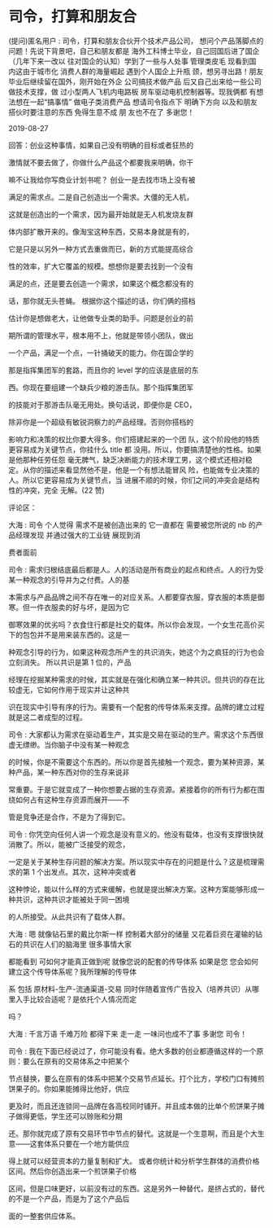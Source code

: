 # 司令，打算和朋友合

(提问)匿名用户 : 司令，打算和朋友合伙开个技术产品公司， 想问个产品落脚点的问题！先说下背景吧，自己和朋友都是 海外工科博士毕业，自己回国后进了国企（几年下来一改以 往对国企的认知）学到了一些与人处事 管理类皮毛 现看到国 内这由于城市化 消费人群的海量崛起 遇到个人国企上升瓶 颈，想另寻出路！朋友毕业后继续留在国外，刚开始在外企 公司搞技术做产品 后又自己出来给一些公司做技术支撑，做 过小型两人飞机内电路板 房车驱动电机控制器等。现我俩都 有想法想在一起“搞事情” 做电子类消费产品 想请司令指点下 明确下方向 以及和朋友搭伙时要注意的东西 免得生意不成 朋 友也不在了 多谢您！

2019-08-27

回答：创业这种事情，如果自己没有明确的目标或者狂热的

激情就不要去做了，你做什么产品这个都要我来明确，你干

嘛不让我给你写商业计划书呢？ 创业一是去找市场上没有被

满足的需求点。二是自己创造出一个需求。大僵的无人机，

这就是创造出的一个需求，因为最开始就是无人机发烧友群

体内部扩散开来的。像淘宝这种东西，交易本身就是有的，

它是只是以另外一种方式去重做而已，新的方式能提高综合

性的效率，扩大它覆盖的规模。想想你是要去找到一个没有

满足的点，还是要去创造一个需求，如果这个概念都没有的

话，那你就无头苍蝇。 根据你这个描述的话，你们俩的搭档

估计你是想做老大，让他做专业类的助手。问题是创业的前

期所谓的管理水平，根本用不上，他就是带领小团队，做出

一个产品，满足一个点，一针捅破天的能力。你在国企学的

那是指挥集团军的套路，而且你的 level 学的应该是底层的东

西。你现在要组建一个缺兵少粮的游击队。那个指挥集团军

的技能对于那游击队毫无用处。换句话说，即便你是 CEO，

除非你是一个超级有敏锐洞察力的产品经理。否则你搭档的

影响力和决策的权比你要大得多。你们搭建起来的一个团 队，这个阶段他的特质更容易成为关键节点，你挂什么 title 都 没用。所以，你要搞清楚他的性格。如果是他那种任劳任怨 毫无脾气，缺乏决断能力的技术理工男，这个模式还相对稳 定。从你的描述来看显然他不是，他是一个有想法能冒风 险，也能做专业决策的人。所以它更容易成为关键节点，当 进展不顺的时候，你们之间的冲突会是结构性的冲突，完全 无解。(22 赞)

评论区：

大海 : 司令 个人觉得 需求不是被创造出来的 它一直都在 需要被您所说的 nb 的产品经理发现 并通过强大的工业链 展现到消

费者面前

司令 : 需求归根结底最后都是人。人的活动是所有商业的起点和终点。人的行为受某一种观念的引导并为之付费。人的基

本需求与产品品牌之间不存在唯一的对应关系。人都要穿衣服，穿衣服的本质是御寒。但一件衣服卖的好与坏，是因为它

御寒效果的优劣吗？衣食住行都是社交的载体。所以你会发现，一个女生花高价买下的包包并不是用来装东西的。这是一

种观念引导的行为，如果这种观念所产生的共识消失，她这个为之疯狂的行为也会立刻消失。 所以共识是第 1 位的，产品

经理在挖掘某种需求的时候，其实就是在强化和确立某一种共识。但共识的存在比较虚无，它如何作用于现实并让这种共

识在现实中引导有序的行为。需要有一个配套的传导体系来支撑。品牌的建立过程就是这二者成型的过程。

司令 : 大家都认为需求在驱动着生产，其实是交易在驱动的生产。需求这个东西很虚无缥缈。当你脑子中没有某一种观念

的时候，你是不需要这个东西的。所以你是首先接触一个观念，要为某种资源，某种产品，某一种东西对你的生存来说非

常重要。于是它就变成了一种你想要占据的生存资源。紧接着你的所有行为都在围绕如何占有这种生存资源而展开——不

管是竞争还是合作，不是为了得到它。

司令 : 你凭空向任何人讲一个观念是没有意义的。他没有载体，也没有支撑很快就消散了。所以，能被广泛接受的观念，

一定是关于某种生存问题的解决方案。所以现实中存在的问题是什么？这是梳理需求的第 1 个出发点。其次，这种冲突或者

这种悖论，能以什么样的方式来缓解，也就是提出解决方案。这种方案能够形成一种共识，这种共识才能被处于同一困境

的人所接受。从此共识有了载体人群。

大海 : 嗯 就像钻石里的戴比尔斯一样 控制着大部分的储量 又花着巨资在灌输的钻石的共识在人们的脑海里 很多事情大家

都能看到 可如何才能真正做到呢 就像您说的配套的传导体系 如果是您 您会如何建立这个传导体系呢？我所理解的传导体

系 包括 原材料-生产-流通渠道-交易 同时伴随着宣传广告投入（培养共识）从哪里入手比较合适呢？是依托个人情况而定

吗？

大海 : 千言万语 千难万险 都得下来 走一走 一味问也成不了事 多谢您 司令！

司令 : 我在下面已经说过了，你可能没有看。绝大多数的创业都遵循这样的一个原则：要么在原有的交易体系之中把某个

节点替换，要么在原有的体系中把某个交易节点延长。打个比方，学校门口有摊煎饼果子的。你如果能摊得比他好，供应

更及时，而且还连锁同一品牌在各高校同时铺开。并且成本做的比单个煎饼果子摊子做得更低，学生还可以赊账和分期

还。那你就完成了原有交易环节中节点的替代。这就是一个生意啊，而且是个大生意——这套体系只要在一个地方能供应

得上就可以经营资本的力量复制和扩大。 或者你统计和分析学生群体的消费价格区间。然后你创造出来一个煎饼果子价格

区间，但是口味更好，以前没有过的东西。这是另外一种替代，是挤占式的，替代的不是一个产品，而是为了这个产品后

面的一整套供应体系。